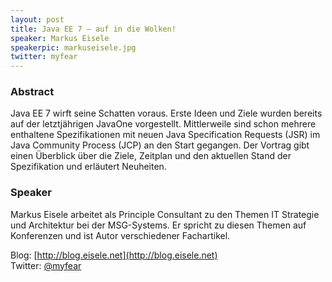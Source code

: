 ```yaml
---
layout: post
title: Java EE 7 – auf in die Wolken!
speaker: Markus Eisele
speakerpic: markuseisele.jpg
twitter: myfear
---
```


### Abstract

Java EE 7 wirft seine Schatten voraus. Erste Ideen und Ziele wurden bereits auf der letztjährigen JavaOne vorgestellt. Mittlerweile sind schon mehrere enthaltene Spezifikationen mit neuen Java Specification Requests (JSR) im Java Community Process (JCP) an den Start gegangen. Der Vortrag gibt einen Überblick über die Ziele, Zeitplan und den aktuellen Stand der Spezifikation und erläutert Neuheiten.

### Speaker

Markus Eisele arbeitet als Principle Consultant zu den Themen IT Strategie und Architektur bei der MSG-Systems. Er spricht zu diesen Themen auf Konferenzen und ist Autor verschiedener Fachartikel.

Blog: [http://blog.eisele.net](http://blog.eisele.net)  
Twitter: [@myfear](https://twitter.com/myfear)
